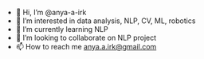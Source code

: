 - 👋 Hi, I’m @anya-a-irk
- 👀 I’m interested in data analysis, NLP, CV, ML, robotics
- 🌱 I’m currently learning NLP
- 💞️ I’m looking to collaborate on NLP project
- 📫 How to reach me anya.a.irk@gmail.com

<!---
anya-a-irk/anya-a-irk is a ✨ special ✨ repository because its `README.md` (this file) appears on your GitHub profile.
You can click the Preview link to take a look at your changes.
--->
